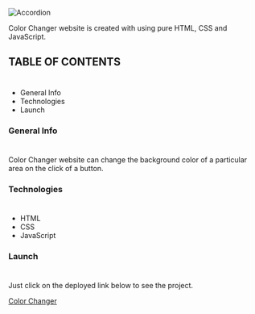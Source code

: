 ![Accordion](https://img.shields.io/badge/Project-ColorChanger-ff69b4)

Color Changer website is created with using pure HTML, CSS and JavaScript.

## TABLE OF CONTENTS
#
* General Info
* Technologies
* Launch

### General Info
#
Color Changer website can change the background color of a particular area on the click of a button.

### Technologies
#
* HTML
* CSS
* JavaScript

### Launch
#
Just click on the deployed link below to see the project.

[Color Changer](https://colorchangerproject.netlify.app/)

